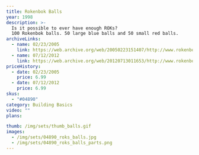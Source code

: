 ```yaml
---
title: Rokenbok Balls
year: 1998
description: >-
  Is it possible to ever have enough ROKs?
  100 Rokenbok balls. 50 large blue balls and 50 small red balls.
archiveLinks:
  - name: 02/23/2005
    link: https://web.archive.org/web/20050223151407/http://www.rokenbok.com/catalog/pd_bb_balls.html
  - name: 07/12/2012
    link: https://web.archive.org/web/20120713011653/http://www.rokenbok.com/estore/construction/rok-balls
priceHistory:
  - date: 02/23/2005
    price: 6.99
  - date: 07/12/2012
    price: 6.99
skus:
  - "#04890"
category: Building Basics
video: ""
plans:

thumb: /img/sets/thumb_balls.gif
images:
  - /img/sets/04890_roks_balls.jpg
  - /img/sets/04890_roks_balls_parts.png
---
```

